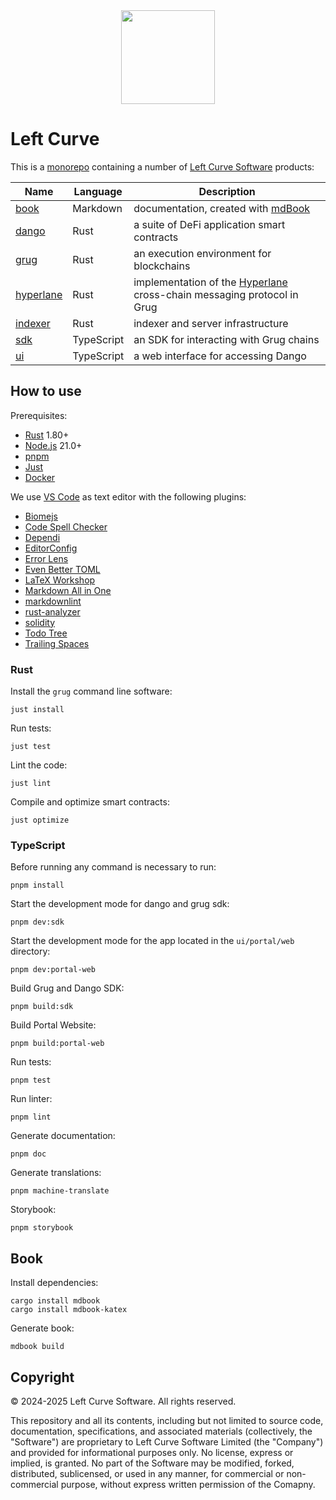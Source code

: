 <div align="center">
  <img src="book/left-curve.svg" width="150" styles="">
</div>

# Left Curve

This is a [monorepo](https://en.wikipedia.org/wiki/Monorepo) containing a number of [Left Curve Software](https://x.com/leftCurveSoft) products:

| Name                      | Language   | Description                                                                                      |
| ------------------------- | ---------- | ------------------------------------------------------------------------------------------------ |
| [book](./book/)           | Markdown   | documentation, created with [mdBook](https://rust-lang.github.io/mdBook/)                        |
| [dango](./dango/)         | Rust       | a suite of DeFi application smart contracts                                                      |
| [grug](./grug/)           | Rust       | an execution environment for blockchains                                                         |
| [hyperlane](./hyperlane/) | Rust       | implementation of the [Hyperlane](https://hyperlane.xyz/) cross-chain messaging protocol in Grug |
| [indexer](./indexer/)     | Rust       | indexer and server infrastructure                                                                |
| [sdk](./sdk/)             | TypeScript | an SDK for interacting with Grug chains                                                          |
| [ui](./ui/)               | TypeScript | a web interface for accessing Dango                                                              |

## How to use

Prerequisites:

- [Rust](https://rustup.rs/) 1.80+
- [Node.js](https://nodejs.org/en/download/) 21.0+
- [pnpm](https://pnpm.io/)
- [Just](https://just.systems/man/en/)
- [Docker](https://docs.docker.com/engine/install/)

We use [VS Code](https://code.visualstudio.com/) as text editor with the following plugins:

- [Biomejs](https://marketplace.visualstudio.com/items?itemName=biomejs.biome)
- [Code Spell Checker](https://marketplace.visualstudio.com/items?itemName=streetsidesoftware.code-spell-checker)
- [Dependi](https://marketplace.visualstudio.com/items?itemName=fill-labs.dependi)
- [EditorConfig](https://marketplace.visualstudio.com/items?itemName=EditorConfig.EditorConfig)
- [Error Lens](https://marketplace.visualstudio.com/items?itemName=usernamehw.errorlens)
- [Even Better TOML](https://marketplace.visualstudio.com/items?itemName=tamasfe.even-better-toml)
- [LaTeX Workshop](https://marketplace.visualstudio.com/items?itemName=James-Yu.latex-workshop)
- [Markdown All in One](https://marketplace.visualstudio.com/items?itemName=yzhang.markdown-all-in-one)
- [markdownlint](https://marketplace.visualstudio.com/items?itemName=DavidAnson.vscode-markdownlint)
- [rust-analyzer](https://marketplace.visualstudio.com/items?itemName=rust-lang.rust-analyzer)
- [solidity](https://marketplace.visualstudio.com/items?itemName=JuanBlanco.solidity)
- [Todo Tree](https://marketplace.visualstudio.com/items?itemName=Gruntfuggly.todo-tree)
- [Trailing Spaces](https://marketplace.visualstudio.com/items?itemName=shardulm94.trailing-spaces)

### Rust

Install the `grug` command line software:

```shell
just install
```

Run tests:

```shell
just test
```

Lint the code:

```shell
just lint
```

Compile and optimize smart contracts:

```shell
just optimize
```

### TypeScript

Before running any command is necessary to run:

```shell
pnpm install
```

Start the development mode for dango and grug sdk:

```shell
pnpm dev:sdk
```

Start the development mode for the app located in the `ui/portal/web` directory:

```shell
pnpm dev:portal-web
```

Build Grug and Dango SDK:

```shell
pnpm build:sdk
```

Build Portal Website:

```shell
pnpm build:portal-web
```

Run tests:

```shell
pnpm test
```

Run linter:

```shell
pnpm lint
```

Generate documentation:

```shell
pnpm doc
```

Generate translations:

```shell
pnpm machine-translate
```

Storybook:

```shell
pnpm storybook
```

## Book

Install dependencies:

```shell
cargo install mdbook
cargo install mdbook-katex
```

Generate book:

```shell
mdbook build
```

## Copyright

© 2024-2025 Left Curve Software. All rights reserved.

This repository and all its contents, including but not limited to source code, documentation, specifications, and associated materials (collectively, the "Software") are proprietary to Left Curve Software Limited (the "Company") and provided for informational purposes only. No license, express or implied, is granted. No part of the Software may be modified, forked, distributed, sublicensed, or used in any manner, for commercial or non-commercial purpose, without express written permission of the Comapny.
